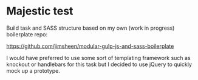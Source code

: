 # Majestic test

Build task and SASS structure based on my own (work in progress) boilerplate repo:

https://github.com/jimsheen/modular-gulp-js-and-sass-boilerplate

I would have preferred to use some sort of templating framework such as knockout or handlebars for this task but I decided to use jQuery to quickly mock up a prototype. 